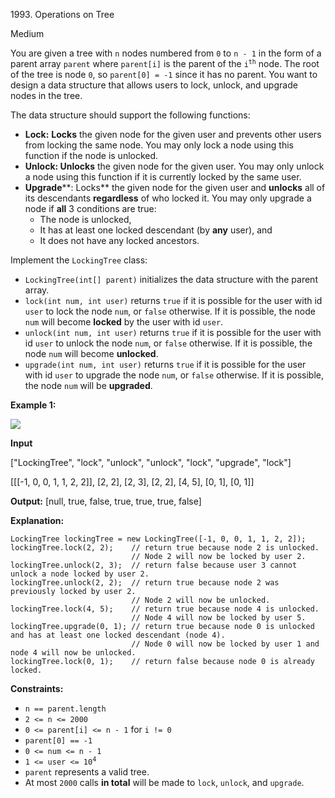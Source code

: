 1993\. Operations on Tree

Medium

You are given a tree with `n` nodes numbered from `0` to `n - 1` in the form of a parent array `parent` where `parent[i]` is the parent of the <code>i<sup>th</sup></code> node. The root of the tree is node `0`, so `parent[0] = -1` since it has no parent. You want to design a data structure that allows users to lock, unlock, and upgrade nodes in the tree.

The data structure should support the following functions:

*   **Lock:** **Locks** the given node for the given user and prevents other users from locking the same node. You may only lock a node using this function if the node is unlocked.
*   **Unlock: Unlocks** the given node for the given user. You may only unlock a node using this function if it is currently locked by the same user.
*   **Upgrade****: Locks** the given node for the given user and **unlocks** all of its descendants **regardless** of who locked it. You may only upgrade a node if **all** 3 conditions are true:
    *   The node is unlocked,
    *   It has at least one locked descendant (by **any** user), and
    *   It does not have any locked ancestors.

Implement the `LockingTree` class:

*   `LockingTree(int[] parent)` initializes the data structure with the parent array.
*   `lock(int num, int user)` returns `true` if it is possible for the user with id `user` to lock the node `num`, or `false` otherwise. If it is possible, the node `num` will become **locked** by the user with id `user`.
*   `unlock(int num, int user)` returns `true` if it is possible for the user with id `user` to unlock the node `num`, or `false` otherwise. If it is possible, the node `num` will become **unlocked**.
*   `upgrade(int num, int user)` returns `true` if it is possible for the user with id `user` to upgrade the node `num`, or `false` otherwise. If it is possible, the node `num` will be **upgraded**.

**Example 1:**

![](https://assets.leetcode.com/uploads/2021/07/29/untitled.png)

**Input**

["LockingTree", "lock", "unlock", "unlock", "lock", "upgrade", "lock"]

[[[-1, 0, 0, 1, 1, 2, 2]], [2, 2], [2, 3], [2, 2], [4, 5], [0, 1], [0, 1]]

**Output:** [null, true, false, true, true, true, false]

**Explanation:**

    LockingTree lockingTree = new LockingTree([-1, 0, 0, 1, 1, 2, 2]);
    lockingTree.lock(2, 2);    // return true because node 2 is unlocked.
                               // Node 2 will now be locked by user 2.
    lockingTree.unlock(2, 3);  // return false because user 3 cannot unlock a node locked by user 2.
    lockingTree.unlock(2, 2);  // return true because node 2 was previously locked by user 2.
                               // Node 2 will now be unlocked.
    lockingTree.lock(4, 5);    // return true because node 4 is unlocked.
                               // Node 4 will now be locked by user 5.
    lockingTree.upgrade(0, 1); // return true because node 0 is unlocked and has at least one locked descendant (node 4).
                               // Node 0 will now be locked by user 1 and node 4 will now be unlocked.
    lockingTree.lock(0, 1);    // return false because node 0 is already locked. 

**Constraints:**

*   `n == parent.length`
*   `2 <= n <= 2000`
*   `0 <= parent[i] <= n - 1` for `i != 0`
*   `parent[0] == -1`
*   `0 <= num <= n - 1`
*   <code>1 <= user <= 10<sup>4</sup></code>
*   `parent` represents a valid tree.
*   At most `2000` calls **in total** will be made to `lock`, `unlock`, and `upgrade`.
